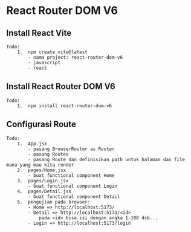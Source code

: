 # React Router DOM V6

## Install React Vite

    Todo:
        1.  npm create vite@latest
            - nama project: react-router-dom-v6
            - javascript
            - react

## Install React Router DOM V6

    Todo:
        1.  npm install react-router-dom-v6

## Configurasi Route

    Todo:
        1.  App.jsx
            - pasang BrowserRouter as Router
            - pasang Routes
            - pasang Route dan definisikan path untuk halaman dan file mana yang mau kita render
        2.  pages/Home.jsx
            - buat functional component Home
        3.  pages/Login.jsx
            - buat functional component Login
        4.  pages/Detail.jsx
            - buat functional component Detail
        5.  pengujian pada browser:
            - Home => http://localhost:5173/
            - Detail => http://localhost:5173/<id>
                pada <id> bisa isi dengan angka 1-100 dsb...
            - Login => http://localhost:5173/login
